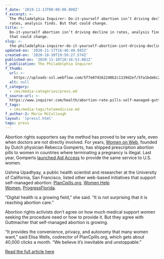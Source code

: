 ```yaml
---
f_date: '2019-11-13T00:00:00.000Z'
f_excerpt: >-
  The Philadelphia Inquirer: Do-it-yourself abortion isn’t driving decline in
  rates, analysis finds. But that could change.
title: >-
  Do-it-yourself abortion isn’t driving decline in rates, analysis finds. But
  that could change.
slug: >-
  the-philadelphia-inquirer-do-it-yourself-abortion-isnt-driving-decline-in-rates-analysis-finds-but-that-could-change
updated-on: '2020-11-17T16:46:40.945Z'
created-on: '2020-10-30T19:56:27.574Z'
published-on: '2020-11-18T18:16:53.001Z'
f_publication: The Philadelphia Inquirer
f_thumb:
  url: >-
    https://uploads-ssl.webflow.com/5f7e07d162248b2c1139d2ef/5fa1bde6c28782454807e00c_The%20Philadelphia%20Inquirer-%20Do-it-yourself%20.png
  alt: null
f_category:
  - cms/media-categories/press.md
f_source-url: >-
  https://www.inquirer.com/health/abortion-rate-pills-self-managed-guttmacher-plancpills-20191109.html
f_tags:
  - cms/media-tags/telemedicine.md
f_author-2: Marie McCullough
layout: '[press].html'
tags: press
---
```


Abortion rights supporters say the method has proved to be very safe, even when doctors are not directly involved. For years, [Women on Web](https://www.womenonweb.org/), founded by Dutch physician Rebecca Gomperts, has shipped prescription abortion pills to women in countries where terminating a pregnancy is illegal. Last year, Gomperts [launched Aid Access](https://www.inquirer.com/health/abortion-pill-online-aidaccess-womenonweb-state-bans-20190526.html) to provide the same service to U.S. women.

Ushma Upadhyay, a public health scientist and researcher at the University of California, San Francisco, listed other web-based initiatives that support self-managed abortion: [PlanCpills.org](https://plancpills.org/), [Women Help Women](https://abortionpillinfo.org/en/), [ProgressFlorida](https://www.youtube.com/watch?time_continue=2&v=TQZ1wZKXpWI).

“Digital health is a growing field,” she said. “It is not surprising that it is reaching abortion care.”

Abortion rights activists don’t agree on how much medical support women seeking the procedure need or how to provide it. But they agree with Guttmacher that self-managed abortion is growing.

“It provides the convenience, privacy, and autonomy that many women want,” said Elisa Wells, codirector of PlanCpills.org, which gets about 40,000 clicks a month. “We believe it’s inevitable and unstoppable.”

[Read the full article here](https://www.inquirer.com/health/abortion-rate-pills-self-managed-guttmacher-plancpills-20191109.html)
